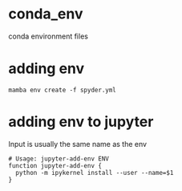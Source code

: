 # conda_env
conda environment files

# adding env

```
mamba env create -f spyder.yml
```

# adding env to jupyter 
Input is usually the same name as the env

```
# Usage: jupyter-add-env ENV
function jupyter-add-env {
  python -m ipykernel install --user --name=$1
}
```
